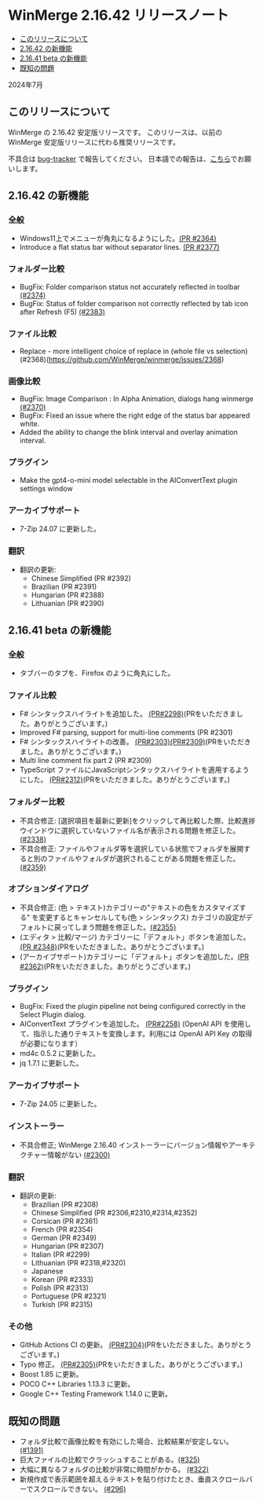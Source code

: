 # WinMerge 2.16.42 リリースノート

- [このリリースについて](#about-this-release)
- [2.16.42 の新機能](#what-is-new-in-21642)
- [2.16.41 beta の新機能](#what-is-new-in-21641-beta)
- [既知の問題](#known-issues)

2024年7月

## このリリースについて

WinMerge の 2.16.42 安定版リリースです。
このリリースは、以前の WinMerge 安定版リリースに代わる推奨リリースです。

不具合は <a href="http://github.com/WinMerge/winmerge/issues">bug-tracker</a> で報告してください。
日本語での報告は、<a href="https://sourceforge.net/p/winmerge-v2-jp/tickets/">こちら</a>でお願いします。

## <a name="what-is-new-in-21642"></a>2.16.42 の新機能

### 全般

- Windows11上でメニューが角丸になるようにした。[(PR #2364)](https://github.com/WinMerge/winmerge/pull/2364)
- Introduce a flat status bar without separator lines. [(PR #2377)](https://github.com/WinMerge/winmerge/pull/2377)

### フォルダー比較

- BugFix: Folder comparison status not accurately reflected in toolbar [(#2374)](https://github.com/WinMerge/winmerge/issues/2374)
- BugFix: Status of folder comparison not correctly reflected by tab icon after
    Refresh (F5) [(#2383)](https://github.com/WinMerge/winmerge/issues/2383)

### ファイル比較

- Replace - more intelligent choice of replace in (whole file vs selection) (#2368)(https://github.com/WinMerge/winmerge/issues/2368)

### 画像比較

- BugFix: Image Comparison : In Alpha Animation, dialogs hang winmerge [(#2370)](https://github.com/WinMerge/winmerge/issues/2370)
- BugFix: Fixed an issue where the right edge of the status bar appeared white.
- Added the ability to change the blink interval and overlay animation interval.

### プラグイン

- Make the gpt4-o-mini model selectable in the AIConvertText plugin settings
    window

### アーカイブサポート

- 7-Zip 24.07 に更新した。

### 翻訳

- 翻訳の更新:
  - Chinese Simplified (PR #2392)
  - Brazilian (PR #2391)
  - Hungarian (PR #2388)
  - Lithuanian (PR #2390)

## <a name="what-is-new-in-21641-beta"></a>2.16.41 beta の新機能

### 全般

- タブバーのタブを、Firefox のように角丸にした。

### ファイル比較

- F# シンタックスハイライトを追加した。 [(PR#2298)](https://github.com/WinMerge/winmerge/pull/2298)(PRをいただきました。ありがとうございます。)
- Improved F# parsing, support for multi-line comments (PR #2301)
- F# シンタックスハイライトの改善。 [(PR#2303)](https://github.com/WinMerge/winmerge/pull/2303)[(PR#2309)](https://github.com/WinMerge/winmerge/pull/2309)(PRをいただきました。ありがとうございます。)
- Multi line comment fix part 2 (PR #2309)
- TypeScript ファイルにJavaScriptシンタックスハイライトを適用するようにした。 [(PR#2312)](https://github.com/WinMerge/winmerge/pull/2312)(PRをいただきました。ありがとうございます。)

### フォルダー比較

- 不具合修正: [選択項目を最新に更新]をクリックして再比較した際、比較進捗ウインドウに選択していないファイル名が表示される問題を修正した。 [(#2338)](https://github.com/WinMerge/winmerge/issues/2338)
- 不具合修正: ファイルやフォルダ等を選択している状態でフォルダを展開すると別のファイルやフォルダが選択されることがある問題を修正した。[(#2359)](https://github.com/WinMerge/winmerge/issues/2359)

### オプションダイアログ

- 不具合修正: (色 > テキスト)カテゴリーの"テキストの色をカスタマイズする" を変更するとキャンセルしても(色 > シンタックス) カテゴリの設定がデフォルトに戻ってしまう問題を修正した。[(#2355)](https://github.com/WinMerge/winmerge/issues/2355)
- (エディタ > 比較/マージ) カテゴリーに「デフォルト」ボタンを追加した。 [(PR #2348)](https://github.com/WinMerge/winmerge/pull/2348)(PRをいただきました。ありがとうございます。)
- (アーカイブサポート)カテゴリーに「デフォルト」ボタンを追加した。[(PR #2362)](https://github.com/WinMerge/winmerge/pull/2362)(PRをいただきました。ありがとうございます。)

### プラグイン

- BugFix: Fixed the plugin pipeline not being configured correctly in the Select Plugin dialog.
- AIConvertText プラグインを追加した。 [(PR#2258)](https://github.com/WinMerge/winmerge/pull/2258) (OpenAI API を使用して、指示した通りテキストを変換します。利用には OpenAI API Key の取得が必要になります）
- md4c 0.5.2 に更新した。
- jq 1.7.1 に更新した。

### アーカイブサポート

- 7-Zip 24.05 に更新した。

### インストーラー

- 不具合修正; WinMerge 2.16.40 インストーラーにバージョン情報やアーキテクチャー情報がない [(#2300)](https://github.com/WinMerge/winmerge/issues/2300)

### 翻訳

- 翻訳の更新:
  - Brazilian (PR #2308)
  - Chinese Simplified (PR #2306,#2310,#2314,#2352)
  - Corsican (PR #2361)
  - French (PR #2354)
  - German (PR #2349)
  - Hungarian (PR #2307)
  - Italian (PR #2299)
  - Lithuanian (PR #2318,#2320)
  - Japanese
  - Korean (PR #2333)
  - Polish (PR #2313)
  - Portuguese (PR #2321)
  - Turkish (PR #2315)

### その他

- GitHub Actions CI の更新。 [(PR#2304)](https://github.com/WinMerge/winmerge/pull/2304)(PRをいただきました。ありがとうございます。)
- Typo 修正。 [(PR#2305)](https://github.com/WinMerge/winmerge/pull/2305)(PRをいただきました。ありがとうございます。)
- Boost 1.85 に更新。
- POCO C++ Libraries 1.13.3 に更新。
- Google C++ Testing Framework 1.14.0 に更新。

## <a name="known-issues"></a>既知の問題

 - フォルダ比較で画像比較を有効にした場合、比較結果が安定しない。 [(#1391)](https://github.com/WinMerge/winmerge/issues/1391)
 - 巨大ファイルの比較でクラッシュすることがある。[(#325)](https://github.com/WinMerge/winmerge/issues/325)
 - 大幅に異なるフォルダの比較が非常に時間がかかる。 [(#322)](https://github.com/WinMerge/winmerge/issues/322)
 - 新規作成で表示範囲を超えるテキストを貼り付けたとき、垂直スクロールバーでスクロールできない。 [(#296)](https://github.com/WinMerge/winmerge/issues/296)
